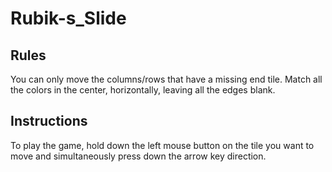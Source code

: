# Rubik-s_Slide

## Rules
You can only move the columns/rows that have a missing end tile. Match all the colors in the center, horizontally, leaving all the edges blank.

## Instructions
To play the game, hold down the left mouse button on the tile you want to move and simultaneously press down the arrow key direction.
